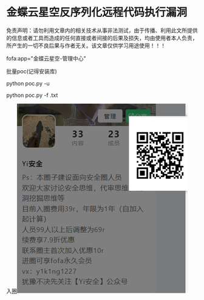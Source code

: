 # 金蝶云星空反序列化远程代码执行漏洞

免责声明：请勿利用文章内的相关技术从事非法测试，由于传播、利用此文所提供的信息或者工具而造成的任何直接或者间接的后果及损失，均由使用者本人负责，所产生的一切不良后果与作者无关。该文章仅供学习用途使用！！！



fofa:app="金蝶云星空-管理中心"



批量poc(记得安装库)

python poc.py -u 

python poc.py -f  .txt

入圈![image-20240108000010545](assets/image-20240108000010545.png)
